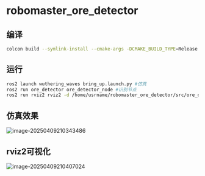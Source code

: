 # robomaster_ore_detector
## 编译
````bash
colcon build --symlink-install --cmake-args -DCMAKE_BUILD_TYPE=Release -DCMAKE_EXPORT_COMPILE_COMMANDS=1
````
## 运行
````bash
ros2 launch wuthering_waves bring_up.launch.py #仿真
ros2 run ore_detector ore_detector_node #识别节点
ros2 run rviz2 rviz2 -d /home/usrname/robomaster_ore_detector/src/ore_detector/config/rviz.rviz 
````

## 仿真效果

![image-20250409210343486](/home/xty/.config/Typora/typora-user-images/image-20250409210343486.png)
## rviz2可视化
![image-20250409210407024](/home/xty/.config/Typora/typora-user-images/image-20250409210407024.png)